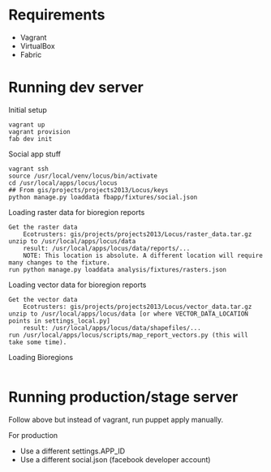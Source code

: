 # Requirements

* Vagrant
* VirtualBox
* Fabric

# Running dev server

Initial setup

	vagrant up 
	vagrant provision
	fab dev init

Social app stuff

	vagrant ssh
	source /usr/local/venv/locus/bin/activate
	cd /usr/local/apps/locus/locus
	## From gis/projects/projects2013/Locus/keys
	python manage.py loaddata fbapp/fixtures/social.json 

Loading raster data for bioregion reports
```
Get the raster data
	Ecotrusters: gis/projects/projects2013/Locus/raster_data.tar.gz
unzip to /usr/local/apps/locus/data 
	result: /usr/local/apps/locus/data/reports/...
	NOTE: This location is absolute. A different location will require many changes to the fixture.
run python manage.py loaddata analysis/fixtures/rasters.json
```

Loading vector data for bioregion reports
```
Get the vector data
	Ecotrusters: gis/projects/projects2013/Locus/vector_data.tar.gz
unzip to /usr/local/apps/locus/data [or where VECTOR_DATA_LOCATION points in settings_local.py]
	result: /usr/local/apps/locus/data/shapefiles/...
run /usr/local/apps/locus/scripts/map_report_vectors.py (this will take some time).

```

Loading Bioregions
```

```

# Running production/stage server

Follow above but instead of vagrant, run puppet apply manually.

For production
* Use a different settings.APP_ID
* Use a different social.json (facebook developer account)